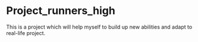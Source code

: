 # Project_runners_high
This is a project which will help myself to build up new abilities and adapt to real-life project.
